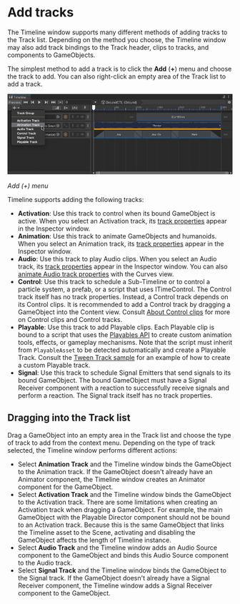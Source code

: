 # Add tracks

The Timeline window supports many different methods of adding tracks to the Track list. Depending on the method you choose, the Timeline window may also add track bindings to the Track header, clips to tracks, and components to GameObjects.

The simplest method to add a track is to click the **Add** (**+**) menu and choose the track to add. You can also right-click an empty area of the Track list to add a track.

![](images/tl-add-track-menu.png)

_Add (+) menu_

Timeline supports adding the following tracks:

* **Activation**: Use this track to control when its bound GameObject is active. When you select an Activation track, its [track properties](insp-trk-act.md) appear in the Inspector window.
* **Animation**: Use this track to animate GameObjects and humanoids. When you select an Animation track, its [track properties](insp-trk-anim.md) appear in the Inspector window.
* **Audio**: Use this track to play Audio clips. When you select an Audio track, its [track properties](insp-trk-audio.md) appear in the Inspector window. You can also [animate Audio track properties](curves-overview.md#curvesviewaudiotrack) with the Curves view.
* **Control**: Use this track to schedule a Sub-Timeline or to control a particle system, a prefab, or a script that uses ITimeControl. The Control track itself has no track properties. Instead, a Control track depends on its Control clips. It is recommended to add a Control track by dragging a GameObject into the Content view. Consult [About Control clips](insp-clip-control.md#aboutctrlclips) for more on Control clips and Control tracks.
* **Playable**: Use this track to add Playable clips. Each Playable clip is bound to a script that uses the [Playables API](https://docs.unity3d.com/Manual/Playables.html) to create custom animation tools, effects, or gameplay mechanisms. Note that the script must inherit from `PlayableAsset` to be detected automatically and create a Playable Track. Consult the [Tween Track sample](samp-custom-samples.md#tweensamp) for an example of how to create a custom Playable track.
* **Signal**: Use this track to schedule Signal Emitters that send signals to its bound GameObject. The bound GameObject must have a Signal Receiver component with a reaction to successfully receive signals and perform a reaction. The Signal track itself has no track properties.

## Dragging into the Track list

Drag a GameObject into an empty area in the Track list and choose the type of track to add from the context menu. Depending on the type of track selected, the Timeline window performs different actions:

* Select **Animation Track** and the Timeline window binds the GameObject to the Animation track. If the GameObject doesn't already have an Animator component, the Timeline window creates an Animator component for the GameObject.
* Select **Activation Track** and the Timeline window binds the GameObject to the Activation track. There are some limitations when creating an Activation track when dragging a GameObject. For example, the main GameObject with the Playable Director component should not be bound to an Activation track. Because this is the same GameObject that links the Timeline asset to the Scene, activating and disabling the GameObject affects the length of Timeline instance.
* Select **Audio Track** and the Timeline window adds an Audio Source component to the GameObject and binds this Audio Source component to the Audio track.
* Select **Signal Track** and the Timeline window binds the GameObject to the Signal track. If the GameObject doesn't already have a Signal Receiver component, the Timeline window adds a Signal Receiver component to the GameObject.
